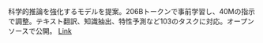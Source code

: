 科学的推論を強化するモデルを提案。206Bトークンで事前学習し、40Mの指示で調整。テキスト翻訳、知識抽出、特性予測など103のタスクに対応。オープンソースで公開。
[Link](http://arxiv.org/abs/2509.21320v1)

